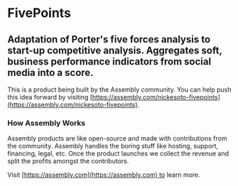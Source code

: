 # FivePoints

## Adaptation of Porter's five forces analysis to start-up competitive analysis. Aggregates soft, business performance indicators from social media into a score.

This is a product being built by the Assembly community. You can help push this idea forward by visiting [https://assembly.com/nickesoto-fivepoints](https://assembly.com/nickesoto-fivepoints).

### How Assembly Works

Assembly products are like open-source and made with contributions from the community. Assembly handles the boring stuff like hosting, support, financing, legal, etc. Once the product launches we collect the revenue and split the profits amongst the contributors.

Visit [https://assembly.com](https://assembly.com) to learn more.
